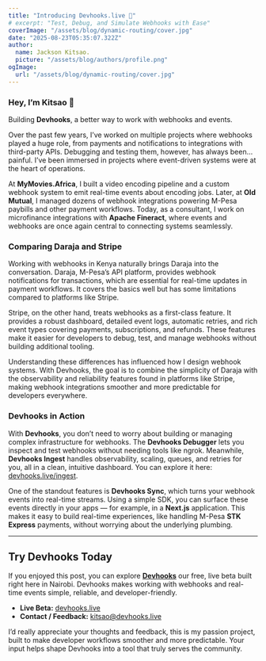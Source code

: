```yaml
---
title: "Introducing Devhooks.live 🚀"
# excerpt: "Test, Debug, and Simulate Webhooks with Ease"
coverImage: "/assets/blog/dynamic-routing/cover.jpg"
date: "2025-08-23T05:35:07.322Z"
author:
  name: Jackson Kitsao.
  picture: "/assets/blog/authors/profile.png"
ogImage:
  url: "/assets/blog/dynamic-routing/cover.jpg"
---
```


### Hey, I’m Kitsao 👋

Building **Devhooks**, a better way to work with webhooks and events.

Over the past few years, I’ve worked on multiple projects where webhooks played a huge role, from payments and notifications to integrations with third-party APIs. Debugging and testing them, however, has always been… painful. I’ve been immersed in projects where event-driven systems were at the heart of operations.

At **MyMovies.Africa**, I built a video encoding pipeline and a custom webhook system to emit real-time events about encoding jobs. Later, at **Old Mutual**, I managed dozens of webhook integrations powering M-Pesa paybills and other payment workflows. Today, as a consultant, I work on microfinance integrations with **Apache Fineract**, where events and webhooks are once again central to connecting systems seamlessly.

### Comparing Daraja and Stripe

Working with webhooks in Kenya naturally brings Daraja into the conversation. Daraja, M-Pesa’s API platform, provides webhook notifications for transactions, which are essential for real-time updates in payment workflows. It covers the basics well but has some limitations compared to platforms like Stripe.

Stripe, on the other hand, treats webhooks as a first-class feature. It provides a robust dashboard, detailed event logs, automatic retries, and rich event types covering payments, subscriptions, and refunds. These features make it easier for developers to debug, test, and manage webhooks without building additional tooling.

Understanding these differences has influenced how I design webhook systems. With Devhooks, the goal is to combine the simplicity of Daraja with the observability and reliability features found in platforms like Stripe, making webhook integrations smoother and more predictable for developers everywhere.

### Devhooks in Action

With **Devhooks**, you don’t need to worry about building or managing complex infrastructure for webhooks. The **Devhooks Debugger** lets you inspect and test webhooks without needing tools like ngrok. Meanwhile, **Devhooks Ingest** handles observability, scaling, queues, and retries for you, all in a clean, intuitive dashboard. You can explore it here: [devhooks.live/ingest](https://devhooks.live/ingest).

One of the standout features is **Devhooks Sync**, which turns your webhook events into real-time streams. Using a simple SDK, you can surface these events directly in your apps — for example, in a **Next.js** application. This makes it easy to build real-time experiences, like handling M-Pesa **STK Express** payments, without worrying about the underlying plumbing.

---

## Try Devhooks Today

If you enjoyed this post, you can explore **[Devhooks](https://devhooks.live)** our free, live beta built right here in Nairobi. Devhooks makes working with webhooks and real-time events simple, reliable, and developer-friendly.

- **Live Beta:** [devhooks.live](https://devhooks.live)
- **Contact / Feedback:** kitsao@devhooks.live

I’d really appreciate your thoughts and feedback, this is my passion project, built to make developer workflows smoother and more predictable. Your input helps shape Devhooks into a tool that truly serves the community.
